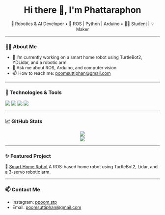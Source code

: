 <h1 align="center">Hi there 👋, I'm Phattaraphon</h1>

<p align="center">
  🤖 Robotics & AI Developer • 🚀 ROS | Python | Arduino • 👨‍🎓 Student | 💡 Maker
</p>

---

### 👨‍💻 About Me
- 🌱 I’m currently working on a smart home robot using TurtleBot2, YDLidar, and a robotic arm
- 💬 Ask me about ROS, Arduino, and computer vision
- 📫 How to reach me: [poomsuttiphan@gmail.com](mailto:poomsuttiphan@gmail.com)

---

### 🔧 Technologies & Tools
<img src="https://img.shields.io/badge/ROS-Noetic-blue?logo=ros" />
<img src="https://img.shields.io/badge/Python-3.x-yellow?logo=python" />
<img src="https://img.shields.io/badge/Arduino-UNO-informational?logo=arduino" />
<img src="https://img.shields.io/badge/YDLidar-X2-orange" />

---

### 📈 GitHub Stats

<p align="center">
  <img src="https://github-readme-stats.vercel.app/api?username=VWINDQ&show_icons=true&theme=tokyonight" />
  <br />
  <img src="https://github-readme-streak-stats.herokuapp.com/?user=VWINDQ&theme=tokyonight" />
</p>

---

### ✨ Featured Project

🚀 [Smart Home Robot]([https://github.com/phattaraphon123/smart-home-robot](https://github.com/VWINDQ/YOLOv9-home.git))  
A ROS-based home robot using TurtleBot2, Lidar, and a 3-servo robotic arm.

---

### 📫 Contact Me
- Instagram: [ppoom.stp](https://instagram.com/ppoom.stp)
- Email: poomsuttiphan@gmail.com
